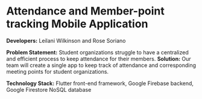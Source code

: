 # Attendance and Member-point tracking Mobile Application

**Developers:** Leilani Wilkinson and Rose Soriano

**Problem Statement:** Student organizations struggle to have a centralized and efficient process to keep attendance for their members. 
**Solution:** Our team will create a single app to keep track of attendance and corresponding meeting points for student organizations.

**Technology Stack:** Flutter front-end framework, Google Firebase backend, Google Firestore NoSQL database
